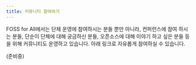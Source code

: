 ```yaml
---
title: 커뮤니티 참여하기
---
```


FOSS for All에서는 단체 운영에 참여하시는 분들 뿐만 아니라, 컨퍼런스에 참여 하시는 분들, 단순이 단체에 대해 궁금하신 분들, 오픈소스에 대해 이야기 하고 싶은 분들 등을 위해 커뮤니티도 운영하고 있습니다. 아래 링크로 자유롭게 참여하실 수 있습니다.

(준비중)